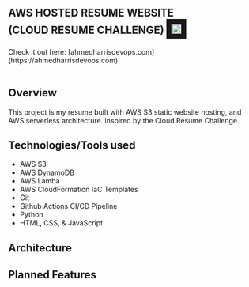 ## **AWS HOSTED RESUME WEBSITE <br> (CLOUD RESUME CHALLENGE)** <img src="frontend/images/cloud1.ico" width="20" height="20" border="10"/>


<td><tr><table> Check it out here: [ahmedharrisdevops.com](https://ahmedharrisdevops.com) </td></tr></table> 


## **Overview**
This project is my resume built with AWS S3 static website hosting, and AWS serverless architecture. inspired by the Cloud Resume Challenge. 



## **Technologies/Tools used**
* AWS S3
* AWS DynamoDB
* AWS Lamba
* AWS CloudFormation IaC Templates 
* Git
* Github Actions CI/CD Pipeline
* Python
* HTML, CSS, & JavaScript





## **Architecture**



## **Planned Features**
